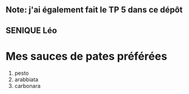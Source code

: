## Note: j'ai également fait le TP 5 dans ce dépôt

## SENIQUE Léo 
# Mes sauces de pates préférées
1. pesto
2. arabbiata
3. carbonara

